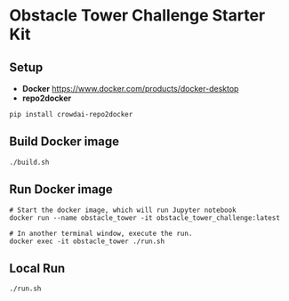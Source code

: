 # Obstacle Tower Challenge Starter Kit

## Setup

* **Docker** https://www.docker.com/products/docker-desktop
* **repo2docker**

```
pip install crowdai-repo2docker
```

## Build Docker image

```
./build.sh
```

## Run Docker image

```
# Start the docker image, which will run Jupyter notebook
docker run --name obstacle_tower -it obstacle_tower_challenge:latest

# In another terminal window, execute the run.
docker exec -it obstacle_tower ./run.sh
```

## Local Run

```
./run.sh
```
